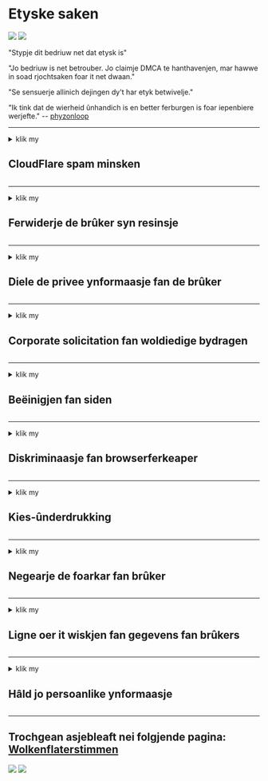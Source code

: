 # Etyske saken

![](https://codeberg.org/crimeflare/cloudflare-tor/media/branch/master/image/itsreallythatbad.jpg)
![](https://codeberg.org/crimeflare/cloudflare-tor/media/branch/master/image/telegram/c81238387627b4bfd3dcd60f56d41626.jpg)

"Stypje dit bedriuw net dat etysk is"

"Jo bedriuw is net betrouber. Jo claimje DMCA te hanthavenjen, mar hawwe in soad rjochtsaken foar it net dwaan."

"Se sensuerje allinich dejingen dy't har etyk betwivelje."

"Ik tink dat de wierheid ûnhandich is en better ferburgen is foar iepenbiere werjefte."  -- [phyzonloop](https://twitter.com/phyzonloop)


---


<details>
<summary>klik my

## CloudFlare spam minsken
</summary>


Cloudflare stjoert spam-e-mails oan net-Cloudflare-brûkers.

- Stjoer allinich e-postberjochten nei abonnees dy't har ynskreaun hawwe
- As de brûker "stop" seit, stop dan it ferstjoeren fan e-post

It is sa ienfâldich. Mar Cloudflare makket neat út.
Cloudflare sei dat it gebrûk fan har tsjinst alle spammers as oanfallers kin stopje.
Hoe kinne wy ​​Cloudflare stopje sûnder Cloudflare te aktivearjen?


| 🖼 | 🖼 |
| --- | --- |
| ![](https://codeberg.org/crimeflare/cloudflare-tor/media/branch/master/image/cfspam01.jpg) | ![](https://codeberg.org/crimeflare/cloudflare-tor/media/branch/master/image/cfspam03.jpg) |
| ![](https://codeberg.org/crimeflare/cloudflare-tor/media/branch/master/image/cfspam02.jpg) | ![](https://codeberg.org/crimeflare/cloudflare-tor/media/branch/master/image/cfspambrittany.jpg)<br>![](https://codeberg.org/crimeflare/cloudflare-tor/media/branch/master/image/cfspamtwtr.jpg) |

</details>

---

<details>
<summary>klik my

## Ferwiderje de brûker syn resinsje
</summary>


Cloudflare negearje resinsjes.
As jo ​​anty-Cloudflare-tekst op Twitter pleatse, hawwe jo in kâns om in antwurd te krijen fan Cloudflare-meiwurker mei berjocht "Nee, it is net".
As jo ​​in negatyf resinsje pleatse op elke beoordelingsside, sille se besykje it te censurearjen.


| 🖼 | 🖼 |
| --- | --- |
| ![](https://codeberg.org/crimeflare/cloudflare-tor/media/branch/master/image/cfcenrev_01.jpg)<br>![](https://codeberg.org/crimeflare/cloudflare-tor/media/branch/master/image/cfcenrev_02.jpg) | ![](https://codeberg.org/crimeflare/cloudflare-tor/media/branch/master/image/cfcenrev_03.jpg) |

</details>

---

<details>
<summary>klik my

## Diele de privee ynformaasje fan de brûker
</summary>


Cloudflare hat in massaal harassyprobleem.
Cloudflare dielt persoanlike ynformaasje fan dyjingen dy't klagen oer hosted sites.
Se freegje jo somtiden om jo wirklike ID oan te jaan.
As jo ​​net wolle wurde pesten, oanfalle, swatte of fermoarde, bliuwst better fuort fan websiden Cloudflared.


| 🖼 | 🖼 |
| --- | --- |
| ![](https://codeberg.org/crimeflare/cloudflare-tor/media/branch/master/image/cfdox_what.jpg) | ![](https://codeberg.org/crimeflare/cloudflare-tor/media/branch/master/image/cfdox_swat.jpg) |
| ![](https://codeberg.org/crimeflare/cloudflare-tor/media/branch/master/image/cfdox_kill.jpg) | ![](https://codeberg.org/crimeflare/cloudflare-tor/media/branch/master/image/cfdox_threat.jpg) |
| ![](https://codeberg.org/crimeflare/cloudflare-tor/media/branch/master/image/cfdox_dox.jpg) | ![](https://codeberg.org/crimeflare/cloudflare-tor/media/branch/master/image/cfdox_ex1.jpg)<br>![](https://codeberg.org/crimeflare/cloudflare-tor/media/branch/master/image/cfdox_ex2.jpg) |

</details>

---

<details>
<summary>klik my

## Corporate solicitation fan woldiedige bydragen
</summary>


CloudFlare freget om woldiedige bydragen.
It is heul skriklik dat in Amerikaanske korporaasje om goeddiedigens soe freegje neist non-profit organisaasjes dy't goede oarsaken hawwe.
As jo ​​graach wolle blokkearje of tiid fan oaren fergrieme, wolle jo miskien wat pizza's bestelle foar meiwurkers fan Cloudflare.


![](https://codeberg.org/crimeflare/cloudflare-tor/media/branch/master/image/cfdonate.jpg)

</details>

---

<details>
<summary>klik my

## Beëinigjen fan siden
</summary>


Wat sille jo dwaan as jo side ynienen sakket?
D'r binne rapporten dat Cloudflare de konfiguraasje fan de brûker wisket of tsjinst stopt sûnder warskôging, stil.
Wy riede oan dat jo in bettere leveransier fine.

![](https://codeberg.org/crimeflare/cloudflare-tor/media/branch/master/image/cftmnt.jpg)

</details>

---

<details>
<summary>klik my

## Diskriminaasje fan browserferkeaper
</summary>


CloudFlare jout foarkarbehandeling oan dyjingen dy't Firefox brûke, wylst se fijannige behanneling jouwe oan brûkers fan net-Tor-Browser boppe Tor.
Tor-brûkers fan dy't mei rjocht wegerje net-fergees javascript út te fieren, krije ek fijannige behanneling.
Dizze tagongs ongelikens is in netwurkneutraliteit misbrûk en in misbrûk fan macht.

![](https://codeberg.org/crimeflare/cloudflare-tor/media/branch/master/image/browdifftbcx.gif)

- Lofts: Tor Browser, rjochts: Chrome. Itselde IP-adres.

![](https://codeberg.org/crimeflare/cloudflare-tor/media/branch/master/image/browserdiff.jpg)

- Lofts: Tor Browser Javascript útskeakele, koekje ynskeakele
- Rjochts: Chrome Javascript ynskeakele, koekje útskeakele

![](https://codeberg.org/crimeflare/cloudflare-tor/media/branch/master/image/cfsiryoublocked.jpg)

- QuteBrowser (minor browser) sûnder Tor (Clearnet IP)

| ***Browser*** | ***Tagong behanneling*** |
| --- | --- |
| Tor Browser (Javascript ynskeakele) | tagong tastien |
| Firefox (Javascript ynskeakele) | tagong degradearre |
| Chromium (Javascript ynskeakele) | tagong degradearre |
| Chromium or Firefox (Javascript útskeakele) | tagong wegere |
| Chromium or Firefox (Koekje útskeakele) | tagong wegere |
| QuteBrowser | tagong wegere |
| lynx | tagong wegere |
| w3m | tagong wegere |
| wget | tagong wegere |


Wêrom net Audio knop brûke om maklike útdaging op te lossen?

Ja, d'r is in audioknop, mar it wurket altyd net oer Tor.
Jo sille dit berjocht krije as jo derop klikke:

```
Besykje it letter nochris
Jo kompjûter as netwurk stjoert miskien automatisearre fragen op.
Om ús brûkers te beskermjen, kinne wy ​​jo oanfraach no net ferwurkje.
Besykje ús helpside foar mear details
```

</details>

---

<details>
<summary>klik my

## Kies-ûnderdrukking
</summary>


Kiezers yn Amerikaanske steaten registrearje om úteinlik fia de webside fan 'e steatssekretaris te stimmen yn' e steat fan har ferbliuw.
Republikeinske-kontroleare kantoaren fan steatsekretaris dogge mei oan ûnderdrukking fan kiezers troch de webside fan 'e steatssekretaris fia Cloudflare te proxysearjen.
Fijannige behanneling fan Cloudflare fan Tor-brûkers, har MITM-posysje as in sintralisearre wrâldwiid punt fan tafersjoch, en har skealike rol yn 't algemien makket potensjele kiezers ûnwillich om te registrearjen.
Liberalen hawwe yn it bysûnder de privacy omearmjend.
Kostenregistraasjeformulieren sammelje gefoelige ynformaasje oer politike leagen fan in kiezer, persoanlik fysyk adres, sosjaal feiligensnûmer, en bertedatum.
De measte steaten meitsje allinich in subset fan dy ynformaasje iepenbier beskikber, mar Cloudflare sjocht al dy ynformaasje as immen registreart om te stimmen.

Tink derom dat papierregistraasje Cloudflare net omearmet, om't de sekretaris fan wurknimmers fan steat gegevens yngong wierskynlik de Cloudflare-webside sil brûke om de gegevens yn te fieren.

| 🖼 | 🖼 |
| --- | --- |
| ![](https://codeberg.org/crimeflare/cloudflare-tor/media/branch/master/image/cfvotm_01.jpg) | ![](https://codeberg.org/crimeflare/cloudflare-tor/media/branch/master/image/cfvotm_02.jpg) |

- Change.org is in ferneamde webside foar it sammeljen fan stimmen en aksje te nimmen.
“minsken begjinne oeral kampanjes, mobilisearje supporters en wurkje mei beslútjouwers om oplossingen te stjoeren.”
Spitigernôch kinne in protte minsken feroaring.org hielendal net sjen fanwegen it agressive filter fan Cloudflare.
Se wurde útsetten foar it ûndertekenjen fan 'e petysje, en dus útslute se út in demokratysk proses.
In oare net-cloudflared platfoarm brûke, lykas OpenPetition, helpt it probleem te ferhelpen.

| 🖼 | 🖼 |
| --- | --- |
| ![](https://codeberg.org/crimeflare/cloudflare-tor/media/branch/master/image/changeorgasn.jpg) | ![](https://codeberg.org/crimeflare/cloudflare-tor/media/branch/master/image/changeorgtor.jpg) |

- Cloudflare's "Atheenske projekt" biedt fergese beskerming op ûndernimmingsnivo oan steats- en lokale ferkiezingswebsides.
Se seine "har kiezers kinne tagong krije ta ferkiezingsynformaasje en kiezerregistraasje", mar dit is in leagen, om't in protte minsken gewoanwei de side net kinne blêdzje.

</details>

---

<details>
<summary>klik my

## Negearje de foarkar fan brûker
</summary>


As jo ​​der foar ôfkarre, ferwachtsje jo dat jo der gjin e-post oer krije.
Cloudflare negearje de foarkar fan brûker en diele gegevens mei korporaasjes fan tredden sûnder tastimming fan klanten.
As jo ​​har fergese plan brûke, stjoere se soms e-post nei jo om te freegjen om alle moannen abonnemint te keapjen.

![](https://codeberg.org/crimeflare/cloudflare-tor/media/branch/master/image/cfviopl_tp.jpg)

</details>

---

<details>
<summary>klik my

## Ligne oer it wiskjen fan gegevens fan brûkers
</summary>


Neffens it blog fan dizze ex-cloudflare-klant lijt Cloudflare oer it wiskjen fan akkounts.
Tsjintwurdich bewarje in protte bedriuwen jo gegevens neidat jo jo akkount sluten of fuortsmiten hawwe.
De measte fan goede bedriuwen neame dêroer yn har privacybelied.
Cloudflare? Nee.

```
2019-08-05 CloudFlare stjoerde my befêstiging dat se myn account hawwe ferwidere.
2019-10-02 Ik krige in e-post fan CloudFlare "om't ik in klant bin"
```

Cloudflare wist net oer it wurd "ferwiderje".
As it wirklik wurdt ferwidere, wêrom hat dizze eks-klant in e-post krigen?
Hy neamde ek dat it privacybelied fan Cloudflare der net oer neamt.

```
Harren nije privacybelied makket gjin melding fan behâlden fan gegevens foar in jier.
```

![](https://codeberg.org/crimeflare/cloudflare-tor/media/branch/master/image/cfviopl_notdel.jpg)

Hoe kinne jo Cloudflare fertrouwe as har privacybelied in LIE is?

</details>

---

<details>
<summary>klik my

## Hâld jo persoanlike ynformaasje
</summary>


Cloudflare-akkount wiskje is hurd nivo.

```
Stypje in stipe ticket yn mei de kategory "Account",
en freegje accountferwidering yn it berjochtlichem oan.
Jo moatte gjin domeinen of kredytkaarten hawwe ferbûn oan jo akkount foardat jo ferwidering oanfreegje.
```

Jo sille dizze befêstigings-e-post krije.

![](https://codeberg.org/crimeflare/cloudflare-tor/media/branch/master/image/cf_deleteandkeep.jpg)

"Wy binne begon jo ferwideringsoanfraach te ferwurkjen" mar "Wy sille trochgean mei opslaan fan jo persoanlike ynformaasje".

Kinst dit "fertrouwe"?

</details>

---

## Trochgean asjebleaft nei folgjende pagina:   [Wolkenflaterstimmen](../PEOPLE.md)

![](https://codeberg.org/crimeflare/cloudflare-tor/media/branch/master/image/freemoldybread.jpg)
![](https://codeberg.org/crimeflare/cloudflare-tor/media/branch/master/image/cfisnotanoption.jpg)
